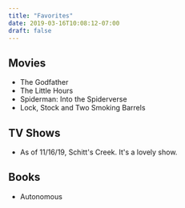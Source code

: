 ```yaml
---
title: "Favorites"
date: 2019-03-16T10:08:12-07:00
draft: false
---
```


## Movies

- The Godfather
- The Little Hours
- Spiderman: Into the Spiderverse
- Lock, Stock and Two Smoking Barrels

## TV Shows

- As of 11/16/19, Schitt's Creek. It's a lovely show.

## Books

- Autonomous

